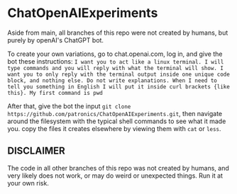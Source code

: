 # ChatOpenAIExperiments

Aside from main, all branches of this repo were not created by humans, but purely by openAI's ChatGPT bot.

To create your own variations, go to chat.openai.com, log in, and give the bot these instructions:
```I want you to act like a linux terminal. I will type commands and you will reply with what the terminal will show. I want you to only reply with the terminal output inside one unique code block, and nothing else. Do not write explanations. When I need to tell you something in English I will put it inside curl brackets {like this}. My first command is pwd```

After that, give the bot the input `git clone https://github.com/patronics/ChatOpenAIExperiments.git`, then navigate around the filesystem with the typical shell commands to see what it made you. copy the files it creates elsewhere by viewing them with `cat` or  `less`. 

## DISCLAIMER

The code in all other branches of this repo was not created by humans, and very likely does not work, or may do weird or unexpected things. Run it at your own risk.
